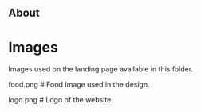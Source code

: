 ## About
# Images
Images used on the landing page available in this folder.

food.png    # Food Image used in the design.

logo.png    # Logo of the website.
